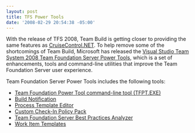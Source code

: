 ```yaml
---
layout: post
title: TFS Power Tools
date: '2008-02-29 20:54:38 -05:00'
---
```


With the release of TFS 2008, Team Build is getting closer to providing the same features as [CruiseControl.NET](http://confluence.public.thoughtworks.org/display/CCNET/Welcome+to+CruiseControl.NET). To help remove some of the shortcomings of Team Build, Microsoft has released the [Visual Studio Team System 2008 Team Foundation Server Power Tools](http://msdn2.microsoft.com/en-us/tfs2008/bb980963.aspx), which is a set of enhancements, tools and command-line utilities that improve the Team Foundation Server user experience.

Team Foundation Server Power Tools includes the following tools: 

*   [Team Foundation Power Tool command-line tool (TFPT.EXE)](http://msdn2.microsoft.com/#tfpt) 
*   [Build Notification](http://msdn2.microsoft.com/#build) 
*   [Process Template Editor](http://msdn2.microsoft.com/#pte) 
*   [Custom Check-In Policy Pack](http://msdn2.microsoft.com/#checkin) 
*   [Team Foundation Server Best Practices Analyzer](http://msdn2.microsoft.com/#bpa) 
*   [Work Item Templates](http://msdn2.microsoft.com/#wit)
